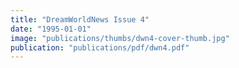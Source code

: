 ```yaml
---
title: "DreamWorldNews Issue 4"
date: "1995-01-01"
image: "publications/thumbs/dwn4-cover-thumb.jpg"
publication: "publications/pdf/dwn4.pdf"
---
```

